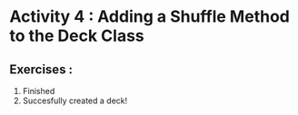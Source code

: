 # Activity 4 : Adding a Shuffle Method to the Deck Class  


## Exercises : 
1. Finished
2. Succesfully created a deck!